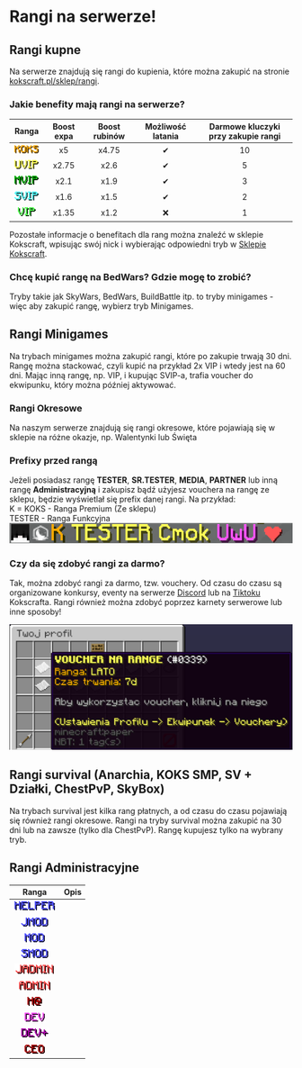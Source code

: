 # Rangi na serwerze!

## Rangi kupne
Na serwerze znajdują się rangi do kupienia, które można zakupić na stronie [kokscraft.pl/sklep/rangi](https://kokscraft.pl/sklep/rangi/).

### Jakie benefity mają rangi na serwerze?

|            **Ranga**            | **Boost expa** | **Boost rubinów** | **Możliwość latania** | **Darmowe kluczyki przy zakupie rangi** |
|:-------------------------------:|:--------------:|:-----------------:|:---------------------:|:---------------------------------------:|
| ![koks](/assets/ranks/koks.png) |       x5       |       x4.75       |           ✔           |                   10                    |
| ![uvip](/assets/ranks/uvip.png) |     x2.75      |       x2.6        |           ✔           |                    5                    |
| ![mvip](/assets/ranks/mvip.png) |      x2.1      |       x1.9        |           ✔           |                    3                    |
| ![svip](/assets/ranks/svip.png) |      x1.6      |       x1.5        |           ✔           |                    2                    |
|  ![vip](/assets/ranks/vip.png)  |     x1.35      |       x1.2        |           ❌           |                    1                    |

Pozostałe informacje o benefitach dla rang można znaleźć w sklepie Kokscraft, wpisując swój nick i wybierając odpowiedni tryb w [Sklepie Kokscraft](https://kokscraft.pl/login).

### Chcę kupić rangę na BedWars? Gdzie mogę to zrobić?
Tryby takie jak SkyWars, BedWars, BuildBattle itp. to tryby minigames - więc aby zakupić rangę, wybierz tryb Minigames.

## Rangi Minigames
Na trybach minigames można zakupić rangi, które po zakupie trwają 30 dni. Rangę można stackować, czyli kupić na przykład 2x VIP i wtedy jest na 60 dni. Mając inną rangę, np. VIP, i kupując SVIP-a, trafia voucher do ekwipunku, który można później aktywować.

### Rangi Okresowe
Na naszym serwerze znajdują się rangi okresowe, które pojawiają się w sklepie na różne okazje, np. Walentynki lub Święta

### Prefixy przed rangą
Jeżeli posiadasz rangę **TESTER**, **SR.TESTER**, **MEDIA**, **PARTNER** lub inną rangę **Administracyjną** i zakupisz bądź użyjesz vouchera na rangę ze sklepu, będzie wyświetlał się prefix danej rangi. Na przykład:  
K = KOKS - Ranga Premium (Ze sklepu)  
TESTER - Ranga Funkcyjna  
![ranga](/assets/ranks/ranga.png)

### Czy da się zdobyć rangi za darmo?
Tak, można zdobyć rangi za darmo, tzw. vouchery. Od czasu do czasu są organizowane konkursy, eventy na serwerze [Discord](https://discord.com/invite/kokscraft) lub na [Tiktoku](https://tiktok.com/@kokscraftpl) Kokscrafta. Rangi również można zdobyć poprzez karnety serwerowe lub inne sposoby!

![voucher](/assets/ranks/voucher.png)

## Rangi survival (Anarchia, KOKS SMP, SV + Działki, ChestPvP, SkyBox)
Na trybach survival jest kilka rang płatnych, a od czasu do czasu pojawiają się również rangi okresowe. Rangi na tryby survival można zakupić na 30 dni lub na zawsze (tylko dla ChestPvP). Rangę kupujesz tylko na wybrany tryb.
    
## Rangi Administracyjne

|              **Ranga**              | **Opis** |
|:-----------------------------------:|:--------:|
| ![helper](/assets/ranks/helper.png) |          | 
|   ![jmod](/assets/ranks/jmod.png)   |          |
|    ![mod](/assets/ranks/mod.png)    |          |
|   ![smod](/assets/ranks/smod.png)   |          |
| ![jadmin](/assets/ranks/jadmin.png) |          |
|  ![admin](/assets/ranks/admin.png)  |          |
| ![h@](/assets/ranks/headadmin.png)  |          |
|    ![dev](/assets/ranks/dev.png)    |          |
| ![dev+](/assets/ranks/devplus.png)  |          |
|    ![ceo](/assets/ranks/ceo.png)    |          |